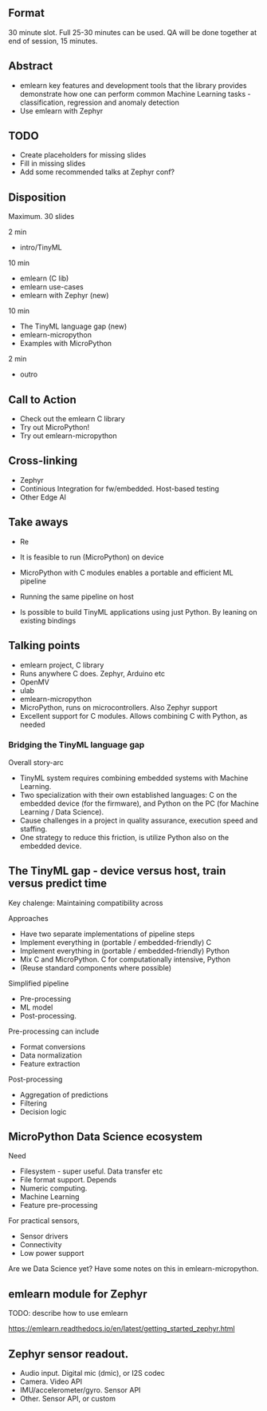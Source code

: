 

## Format

30 minute slot.
Full 25-30 minutes can be used.
QA will be done together at end of session, 15 minutes.


## Abstract

- emlearn
key features and development tools that the library provides
demonstrate how one can perform common Machine Learning tasks - classification, regression and anomaly detection
- Use emlearn with Zephyr

## TODO

- Create placeholders for missing slides
- Fill in missing slides
- Add some recommended talks at Zephyr conf?

## Disposition

Maximum. 30 slides 

2 min
- intro/TinyML

10 min
- emlearn (C lib)
- emlearn use-cases
- emlearn with Zephyr (new)

10 min

- The TinyML language gap (new)
- emlearn-micropython
- Examples with MicroPython

2 min
- outro


## Call to Action

- Check out the emlearn C library
- Try out MicroPython!
- Try out emlearn-micropython

## Cross-linking

- Zephyr
- Continious Integration for fw/embedded.
Host-based testing
- Other Edge AI

## Take aways

- Re
- It is feasible to run (MicroPython) on device
- MicroPython with C modules enables a portable and efficient ML pipeline
- Running the same pipeline on host

- Is possible to build TinyML applications using just Python. By leaning on existing bindings

## Talking points

- emlearn project, C library
- Runs anywhere C does. Zephyr, Arduino etc
- OpenMV
- ulab
- emlearn-micropython
- MicroPython, runs on microcontrollers. Also Zephyr support
- Excellent support for C modules. Allows combining C with Python, as needed


### Bridging the TinyML language gap

Overall story-arc

- TinyML system requires combining embedded systems with Machine Learning.
- Two specialization with their own established languages:
C on the embedded device (for the firmware), and Python on the PC (for Machine Learning / Data Science).
- Cause challenges in a project in quality assurance, execution speed and staffing.
- One strategy to reduce this friction, is utilize Python also on the embedded device.


## The TinyML gap - device versus host, train versus predict time

Key chalenge: Maintaining compatibility across

Approaches

- Have two separate implementations of pipeline steps
- Implement everything in (portable / embedded-friendly) C
- Implement everything in (portable / embedded-friendly) Python
- Mix C and MicroPython. C for computationally intensive, Python
- (Reuse standard components where possible)

Simplified pipeline

- Pre-processing
- ML model
- Post-processing.

Pre-processing can include

- Format conversions
- Data normalization
- Feature extraction

Post-processing

- Aggregation of predictions
- Filtering
- Decision logic


## MicroPython Data Science ecosystem

Need 

- Filesystem - super useful. Data transfer etc
- File format support. Depends
- Numeric computing.
- Machine Learning
- Feature pre-processing

For practical sensors,

- Sensor drivers
- Connectivity
- Low power support


Are we Data Science yet?
Have some notes on this in emlearn-micropython.

## emlearn module for Zephyr

TODO: describe how to use emlearn

https://emlearn.readthedocs.io/en/latest/getting_started_zephyr.html

## Zephyr sensor readout.

- Audio input. Digital mic (dmic), or I2S codec
- Camera. Video API
- IMU/accelerometer/gyro. Sensor API
- Other. Sensor API, or custom


